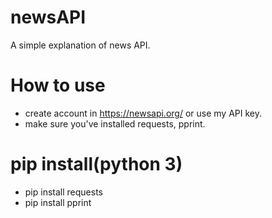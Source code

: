 # newsAPI
A simple explanation of news API. 
# How to use
* create account in https://newsapi.org/ or use my API key.
* make sure you've installed requests, pprint.
# pip install(python 3)
* pip install requests
* pip install pprint
